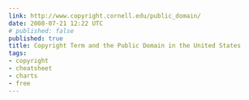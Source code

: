 ```yaml
---
link: http://www.copyright.cornell.edu/public_domain/
date: 2008-07-21 12:22 UTC
# published: false
published: true
title: Copyright Term and the Public Domain in the United States
tags:
- copyright
- cheatsheet
- charts
- free
---
```



